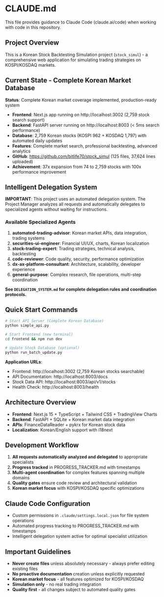 # CLAUDE.md

This file provides guidance to Claude Code (claude.ai/code) when working with code in this repository.

## Project Overview

This is a Korean Stock Backtesting Simulation project (`stock_simul`) - a comprehensive web application for simulating trading strategies on KOSPI/KOSDAQ markets.

## Current State - Complete Korean Market Database

**Status**: Complete Korean market coverage implemented, production-ready system
- **Frontend**: Next.js app running on http://localhost:3002 (2,759 stock search support)
- **Backend**: FastAPI server running on http://localhost:8003 (< 5ms search performance)  
- **Database**: 2,759 Korean stocks (KOSPI 962 + KOSDAQ 1,797) with automated daily updates
- **Features**: Complete market search, professional backtesting, advanced analytics
- **GitHub**: https://github.com/bitlife70/stock_simul (125 files, 37,624 lines uploaded)
- **Achievement**: 37x expansion from 74 to 2,759 stocks with 100x performance improvement

## Intelligent Delegation System

**IMPORTANT**: This project uses an automated delegation system. The Project Manager analyzes all requests and automatically delegates to specialized agents without waiting for instructions.

### Available Specialized Agents
1. **automated-trading-advisor**: Korean market APIs, data integration, trading systems
2. **securities-ui-engineer**: Financial UI/UX, charts, Korean localization
3. **stock-trading-expert**: Trading strategies, technical analysis, backtesting
4. **code-reviewer**: Code quality, security, performance optimization
5. **dx-ax-platform-consultant**: Architecture, scalability, developer experience
6. **general-purpose**: Complex research, file operations, multi-step coordination

**See `DELEGATION_SYSTEM.md` for complete delegation rules and coordination protocols.**

## Quick Start Commands

```bash
# Start API Server (Complete Korean Database)
python simple_api.py

# Start Frontend (new terminal)
cd frontend && npm run dev

# Update Stock Database (optional)
python run_batch_update.py
```

**Application URLs**:
- Frontend: http://localhost:3002 (2,759 Korean stocks searchable)
- API Documentation: http://localhost:8003/docs
- Stock Data API: http://localhost:8003/api/v1/stocks
- Health Check: http://localhost:8003/health

## Architecture Overview

- **Frontend**: Next.js 15 + TypeScript + Tailwind CSS + TradingView Charts
- **Backend**: FastAPI + SQLite + Korean market data integration
- **APIs**: FinanceDataReader + pykrx for Korean stock data
- **Localization**: Korean/English support with i18next

## Development Workflow

1. **All requests automatically analyzed and delegated** to appropriate specialists
2. **Progress tracked** in PROGRESS_TRACKER.md with timestamps
3. **Multi-agent coordination** for complex features spanning multiple domains
4. **Quality gates** ensure code review and architectural validation
5. **Korean market focus** with KOSPI/KOSDAQ specific optimizations

## Claude Code Configuration

- Custom permissions in `.claude/settings.local.json` for file system operations
- Automated progress tracking to PROGRESS_TRACKER.md with timestamps
- Intelligent delegation system active for optimal specialist utilization

## Important Guidelines

- **Never create files** unless absolutely necessary - always prefer editing existing files
- **No proactive documentation** creation unless explicitly requested
- **Korean market focus** - all features optimized for KOSPI/KOSDAQ
- **Simulation only** - no real trading integration
- **Quality first** - all changes subject to automated quality gates